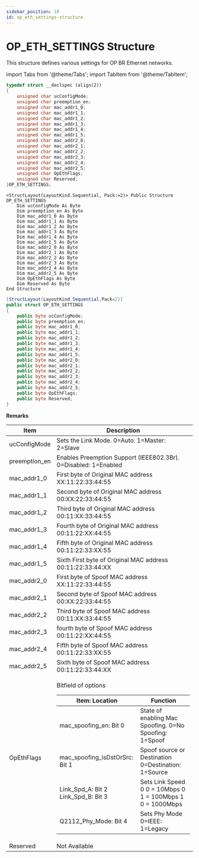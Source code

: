 ```yaml
---
sidebar_position: 10
id: op_eth_settings-structure
---
```


# OP_ETH_SETTINGS Structure

This structure defines various settings for OP BR Ethernet networks.

import Tabs from '@theme/Tabs';
import TabItem from '@theme/TabItem';

<Tabs>
<TabItem value="cpp" label="C/C++ Declare" default>

```cpp
typedef struct __declspec (align(2))
{
    unsigned char ucConfigMode;
    unsigned char preemption_en;
    unsigned char mac_addr1_0;
    unsigned char mac_addr1_1;
    unsigned char mac_addr1_2;
    unsigned char mac_addr1_3;
    unsigned char mac_addr1_4;
    unsigned char mac_addr1_5;
    unsigned char mac_addr2_0;
    unsigned char mac_addr2_1;
    unsigned char mac_addr2_2;
    unsigned char mac_addr2_3;
    unsigned char mac_addr2_4;
    unsigned char mac_addr2_5;
    unsigned char OpEthFlags;
    unsigned char Reserved;
}OP_ETH_SETTINGS;
```
</TabItem>

<TabItem value="vbnet" label="Visual Basic .NET Declare">

```vbnet
<StructLayout(LayoutKind.Sequential, Pack:=2)> Public Structure OP_ETH_SETTINGS
    Dim ucConfigMode As Byte
    Dim preemption_en As Byte
    Dim mac_addr1_0 As Byte
    Dim mac_addr1_1 As Byte
    Dim mac_addr1_2 As Byte
    Dim mac_addr1_3 As Byte
    Dim mac_addr1_4 As Byte
    Dim mac_addr1_5 As Byte
    Dim mac_addr2_0 As Byte
    Dim mac_addr2_1 As Byte
    Dim mac_addr2_2 As Byte
    Dim mac_addr2_3 As Byte
    Dim mac_addr2_4 As Byte
    Dim mac_addr2_5 As Byte
    Dim OpEthFlags As Byte
    Dim Reserved As Byte
End Structure
```
</TabItem>

<TabItem value="c#" label="C# Declare">

```csharp
[StructLayout(LayoutKind.Sequential,Pack=2)]
public struct OP_ETH_SETTINGS
{
    public byte ucConfigMode;
    public byte preemption_en;
    public byte mac_addr1_0;
    public byte mac_addr1_1;
    public byte mac_addr1_2;
    public byte mac_addr1_3;
    public byte mac_addr1_4;
    public byte mac_addr1_5;
    public byte mac_addr2_0;
    public byte mac_addr2_1;
    public byte mac_addr2_2;
    public byte mac_addr2_3;
    public byte mac_addr2_4;
    public byte mac_addr2_5;
    public byte OpEthFlags;
    public byte Reserved;
}
```
</TabItem>
</Tabs>

**Remarks**

| Item                                    | Description                                                                                                                                                                                                                                                                                                                                                                                                                                                                                                                                                                                    |
| --------------------------------------- | ---------------------------------------------------------------------------------------------------------------------------------------------------------------------------------------------------------------------------------------------------------------------------------------------------------------------------------------------------------------------------------------------------------------------------------------------------------------------------------------------------------------------------------------------------------------------------------------------- |
| ucConfigMode                            | Sets the Link Mode. 0=Auto: 1=Master: 2=Slave                                                                                                                                                                                                                                                                                                                                                                                                                                                                                                                                                  |
| preemption\_en                          | Enables Preemption Support (IEEE802.3Br). 0=Disabled: 1=Enabled                                                                                                                                                                                                                                                                                                                                                                                                                                                                                                                                |
| mac\_addr1\_0                           | First byte of Original MAC address XX:11:22:33:44:55                                                                                                                                                                                                                                                                                                                                                                                                                                                                                                                                           |
| mac\_addr1\_1                           | Second byte of Original MAC address 00:XX:22:33:44:55                                                                                                                                                                                                                                                                                                                                                                                                                                                                                                                                          |
| mac\_addr1\_2                           | Third byte of Original MAC address 00:11:XX:33:44:55                                                                                                                                                                                                                                                                                                                                                                                                                                                                                                                                           |
| mac\_addr1\_3                           | Fourth byte of Original MAC address 00:11:22:XX:44:55                                                                                                                                                                                                                                                                                                                                                                                                                                                                                                                                          |
| mac\_addr1\_4                           | Fifth byte of Original MAC address 00:11:22:33:XX:55                                                                                                                                                                                                                                                                                                                                                                                                                                                                                                                                           |
| mac\_addr1\_5                           | Sixth First byte of Original MAC address 00:11:22:33:44:XX                                                                                                                                                                                                                                                                                                                                                                                                                                                                                                                                     |
| mac\_addr2\_0                           | First byte of Spoof MAC address XX:11:22:33:44:55                                                                                                                                                                                                                                                                                                                                                                                                                                                                                                                                              |
| mac\_addr2\_1                           | Second byte of Spoof MAC address 00:XX:22:33:44:55                                                                                                                                                                                                                                                                                                                                                                                                                                                                                                                                             |
| mac\_addr2\_2                           | Third byte of Spoof MAC address 00:11:XX:33:44:55                                                                                                                                                                                                                                                                                                                                                                                                                                                                                                                                              |
| mac\_addr2\_3                           | fourth byte of Spoof MAC address 00:11:22:XX:44:55                                                                                                                                                                                                                                                                                                                                                                                                                                                                                                                                             |
| mac\_addr2\_4                           | Fifth byte of Spoof MAC address 00:11:22:33:XX:55                                                                                                                                                                                                                                                                                                                                                                                                                                                                                                                                              |
| mac\_addr2\_5                           | Sixth byte of Spoof MAC address 00:11:22:33:44:XX                                                                                                                                                                                                                                                                                                                                                                                                                                                                                                                                              |
| OpEthFlags                              | <p>Bitfield of options</p><table><thead><tr><th>Item: Location</th><th>Function</th></tr></thead><tbody><tr><td>mac_spoofing_en: Bit 0</td><td>State of enabling Mac Spoofing. 0=No Spoofing: 1=Spoof</td></tr><tr><td>mac_spoofing_isDstOrSrc: Bit 1</td><td>Spoof source or Destination 0=Destination: 1=Source</td></tr><tr><td>Link_Spd_A: Bit 2 Link_Spd_B: Bit 3</td><td>Sets Link Speed 0 0 = 10Mbps 0 1 = 100Mbps 1 0 = 1000Mbps</td></tr><tr><td>Q2112_Phy_Mode: Bit 4</td><td>Sets Phy Mode 0=IEEE: 1=Legacy</td></tr></tbody></table> |
| Reserved                                | Not Available                                                                                                                                                                                                                                                                                                                                                                                                                                                                                                                                                                                  |
